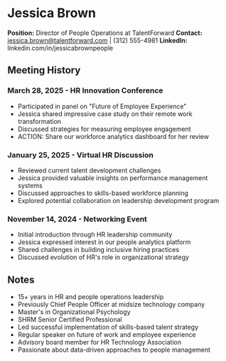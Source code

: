 # Jessica Brown
**Position:** Director of People Operations at TalentForward
**Contact:** jessica.brown@talentforward.com | (312) 555-4981
**LinkedIn:** linkedin.com/in/jessicabrownpeople

## Meeting History

### March 28, 2025 - HR Innovation Conference
* Participated in panel on "Future of Employee Experience"
* Jessica shared impressive case study on their remote work transformation
* Discussed strategies for measuring employee engagement
* ACTION: Share our workforce analytics dashboard for her review

### January 25, 2025 - Virtual HR Discussion
* Reviewed current talent development challenges
* Jessica provided valuable insights on performance management systems
* Discussed approaches to skills-based workforce planning
* Explored potential collaboration on leadership development program

### November 14, 2024 - Networking Event
* Initial introduction through HR leadership community
* Jessica expressed interest in our people analytics platform
* Shared challenges in building inclusive hiring practices
* Discussed evolution of HR's role in organizational strategy

## Notes
* 15+ years in HR and people operations leadership
* Previously Chief People Officer at midsize technology company
* Master's in Organizational Psychology
* SHRM Senior Certified Professional
* Led successful implementation of skills-based talent strategy
* Regular speaker on future of work and employee experience
* Advisory board member for HR Technology Association
* Passionate about data-driven approaches to people management